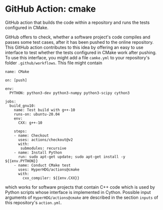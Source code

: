 # GitHub Action: cmake

GitHub action that builds the code within a repository and runs the tests configured in CMake.


GitHub offers to check, whether a software project's code compiles and passes some test cases, after
it has been pushed to the online repository. This GitHub action contributes to this idea by offering
an easy to use interface to test whether the tests configured in CMake work after pushing. To use
this interface, you might add a file `camke.yml` to your repository's folder `.github/workflows`.
This file might contain

```
name: CMake

on: [push]

env:
  PYTHON: python3-dev python3-numpy python3-scipy cython3

jobs:
  build_gnu10:
    name: Test build with g++-10
    runs-on: ubuntu-20.04
    env:
      CXX: g++-10

    steps:
    - name: Checkout
      uses: actions/checkout@v2
      with:
       submodules: recursive
    - name: Install Python
      run: sudo apt-get update; sudo apt-get install -y ${{env.PYTHON}}
    - name: Conduct CMake test
      uses: HyperHDG/actions@cmake
      with:
        cxx_compiler: ${{env.CXX}}
```

which works for software projects that contain C++ code which is used by Python scripts whose
interface is implemented in Cython. Possible input arguments of `HyperHDG/actions@cmake` are
described in the section `inputs` of this repository's `action.yml`.
